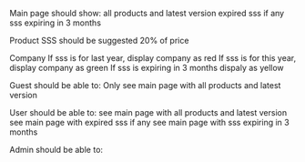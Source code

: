 Main page should show:
all products and latest version
expired sss if any
sss expiring in 3 months


Product
SSS should be suggested 20% of price

Company
If sss is for last year, display company as red
If sss is for this year, display company as green
If sss is expiring in 3 months dispaly as yellow

Guest should be able to:
Only see main page with all products and latest version

User should be able to:
see main page with all products and latest version
see main page with expired sss if any
see main page with sss expiring in 3 months

Admin should be able to:

